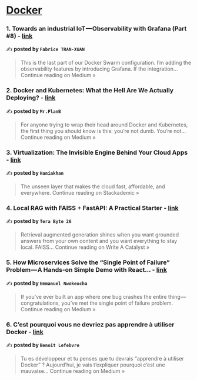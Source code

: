 
<h1><a href=https://medium.com/tag/docker/recommended target="_blank" rel="noopener noreferrer">Docker</a></h1>
<h3>1. Towards an industrial IoT — Observability with Grafana (Part #8) - <a href="https://medium.com/@xiii.vi.1306/towards-an-industrial-iot-observability-with-grafana-part-8-157166dce55d?source=rss------docker-5" target="_blank" rel="noopener noreferrer">link</a></h3>

✍️ **posted by `Fabrice TRAN-XUAN`**

<blockquote>This is the last part of our Docker Swarm configuration. I’m adding the observability features by introducing Grafana. If the integration…
Continue reading on Medium »</blockquote>

<h3>2. Docker and Kubernetes: What the Hell Are We Actually Deploying? - <a href="https://medium.com/@PlanB./docker-and-kubernetes-what-the-hell-are-we-actually-deploying-b9c98c0dd197?source=rss------docker-5" target="_blank" rel="noopener noreferrer">link</a></h3>

✍️ **posted by `Mr.PlanB`**

<blockquote>For anyone trying to wrap their head around Docker and Kubernetes, the first thing you should know is this: you’re not dumb. You’re not…
Continue reading on Medium »</blockquote>

<h3>3. Virtualization: The Invisible Engine Behind Your Cloud Apps - <a href="https://blog.stackademic.com/virtualization-the-invisible-engine-behind-your-cloud-apps-e78a0a27301f?source=rss------docker-5" target="_blank" rel="noopener noreferrer">link</a></h3>

✍️ **posted by `Haniakhan`**

<blockquote>The unseen layer that makes the cloud fast, affordable, and everywhere.
Continue reading on Stackademic »</blockquote>

<h3>4. Local RAG with FAISS + FastAPI: A Practical Starter - <a href="https://medium.com/write-a-catalyst/local-rag-with-faiss-fastapi-a-practical-starter-a8f4efd47a0a?source=rss------docker-5" target="_blank" rel="noopener noreferrer">link</a></h3>

✍️ **posted by `Tera Byte 26`**

<blockquote>Retrieval augmented generation shines when you want grounded answers from your own content and you want everything to stay local. FAISS…
Continue reading on Write A Catalyst »</blockquote>

<h3>5. How Microservices Solve the “Single Point of Failure” Problem — A Hands-on Simple Demo with React… - <a href="https://nuel-devops.medium.com/how-microservices-solve-the-single-point-of-failure-problem-a-hands-on-simple-demo-with-react-1c025dde2f73?source=rss------docker-5" target="_blank" rel="noopener noreferrer">link</a></h3>

✍️ **posted by `Emmanuel Nwokeocha`**

<blockquote>If you’ve ever built an app where one bug crashes the entire thing — congratulations, you’ve met the single point of failure problem.
Continue reading on Medium »</blockquote>

<h3>6. C’est pourquoi vous ne devriez pas apprendre à utiliser Docker - <a href="https://medium.com/@benoitlefebvre99/cest-pourquoi-vous-ne-devriez-pas-apprendre-%C3%A0-utiliser-docker-753f05a99c9f?source=rss------docker-5" target="_blank" rel="noopener noreferrer">link</a></h3>

✍️ **posted by `Benoit Lefebvre`**

<blockquote>Tu es développeur et tu penses que tu devrais “apprendre à utiliser Docker” ? Aujourd’hui, je vais t’expliquer pourquoi c’est une mauvaise…
Continue reading on Medium »</blockquote>

